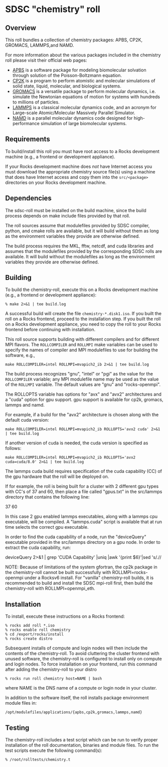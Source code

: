 # SDSC "chemistry" roll

## Overview 

This roll bundles a collection of chemistry packages: APBS, CP2K, GROMACS,
LAMMPS,and NAMD.

For more information about the various packages included in the chemistry roll
please visit their official web pages:

- <a href="http://www.poissonboltzmann.org/apbs/" target="_blank">APBS</a> is a software package for modeling biomolecular solvation through solution of the Poisson-Boltzmann equation.
- <a href="http://www.cp2k.org" target="_blank">CP2K</a> is a program to perform atomistic and molecular simulations of solid state, liquid, molecular, and biological systems.
- <a href="http://www.gromacs.org" target="_blank">GROMACS</a> is a versatile package to perform molecular dynamics, i.e. simulate the Newtonian equations of motion for systems with hundreds to millions of particles.
- <a href="http://lammps.sandia.gov" target="_blank">LAMMPS</a> is a classical molecular dynamics code, and an acronym for Large-scale Atomic/Molecular Massively Parallel Simulator.
- <a href="http://www.ks.uiuc.edu/Research/namd/" target="_blank">NAMD</a> is a parallel molecular dynamics code designed for high-performance simulation of large biomolecular systems.


## Requirements

To build/install this roll you must have root access to a Rocks development
machine (e.g., a frontend or development appliance).

If your Rocks development machine does *not* have Internet access you must
download the appropriate chemistry source file(s) using a machine that does have
Internet access and copy them into the `src/<package>` directories on your Rocks
development machine.


## Dependencies

The sdsc-roll must be installed on the build machine, since the build process
depends on make include files provided by that roll.

The roll sources assume that modulefiles provided by SDSC compiler, python, and
cmake rolls are available, but it will build without them as long as the
environment variables they provide are otherwise defined.

The build process requires the MKL, fftw, netcdf, and cuda libraries and
assumes that the modulefiles provided by the corresponding SDSC rolls are
available.  It will build without the modulefiles as long as the environment
variables they provide are otherwise defined.


## Building

To build the chemistry-roll, execute this on a Rocks development
machine (e.g., a frontend or development appliance):

```shell
% make 2>&1 | tee build.log
```

A successful build will create the file `chemistry-*.disk1.iso`.  If you built the
roll on a Rocks frontend, proceed to the installation step. If you built the
roll on a Rocks development appliance, you need to copy the roll to your Rocks
frontend before continuing with installation.

This roll source supports building with different compilers and for different
MPI flavors.  The `ROLLCOMPILER` and `ROLLMPI` make variables can be used to
specify the names of compiler and MPI modulefiles to use for building the
software, e.g.,

```shell
make ROLLCOMPILER=intel ROLLMPI=mvapich2_ib 2>&1 | tee build.log
```

The build process recognizes "gnu", "intel" or "pgi" as the value for the
`ROLLCOMPILER` variable; any MPI modulefile name may be used as the value of
the `ROLLMPI` variable.  The default values are "gnu" and "rocks-openmpi".

The ROLLOPTS variable has options for "avx" and "avx2" architectures and a "cuda" option for gpu support.
gpu support is available for cp2k, gromacs, lammps and namd.

For example, if a build for the "avx2" architecture is chosen along with the default cuda version:

```shell
make ROLLCOMPILER=intel ROLLMPI=mvapich2_ib ROLLOPTS='avx2 cuda' 2>&1 | tee build.log
```

If another version of cuda is needed, the cuda version is specified as follows:

```shell
make ROLLCOMPILER=intel ROLLMPI=mvapich2_ib ROLLOPTS='avx2 cuda=cuda/8.0' 2>&1 | tee build.log
```

The lammps cuda build requires specification of the cuda capability  (CC) of the gpu hardware that the roll will be deployed on.

If for example, the roll is being built for a cluster with 2 different gpu types with CC's of 37 and 60, then place a file called "gpus.txt" in the src/lammps directory that contains the following line:

37 60


In this case 2 gpu enabled lammps executables, along with a lammps cpu executable, will be compiled. A "lammps.cuda" script is available that at run time selects the correct gpu executable.

In order to find the cuda capability of a node, run the "deviceQuery" executable provided in the src/lammps directory on a gpu node. In order to extract the cuda capability,
run:

deviceQuery 2>&1 | grep 'CUDA Capability' |uniq |awk  '{print $6}'|sed 's/\.//





NOTE: Because of limitations of the system gfortran, the cp2k package in the
chemistry-roll cannot be built successfully with ROLLMPI=rocks-openmpi under
a Rocksv6 install.  For "vanilla" chemistry-roll builds, it is recommended
to build and install the SDSC mpi-roll first, then build the chemistry-roll
with ROLLMPI=openmpi_eth.


## Installation

To install, execute these instructions on a Rocks frontend:

```shell
% rocks add roll *.iso
% rocks enable roll chemistry
% cd /export/rocks/install
% rocks create distro
```

Subsequent installs of compute and login nodes will then include the contents
of the chemistry-roll.  To avoid cluttering the cluster frontend with unused
software, the chemistry-roll is configured to install only on compute and
login nodes. To force installation on your frontend, run this command after
adding the chemistry-roll to your distro

```shell
% rocks run roll chemistry host=NAME | bash
```

where NAME is the DNS name of a compute or login node in your cluster.

In addition to the software itself, the roll installs package environment
module files in:

```shell
/opt/modulefiles/applications/{apbs,cp2k,gromacs,lammps,namd}
```


## Testing

The chemistry-roll includes a test script which can be run to verify proper
installation of the roll documentation, binaries and module files. To
run the test scripts execute the following command(s):

```shell
% /root/rolltests/chemistry.t 
```
